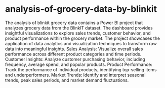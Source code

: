 # analysis-of-grocery-data-by-blinkit
The analysis of blinkit grocery data contains a Power BI project that analyzes grocery data from the BlinkIT dataset. The dashboard provides insightful visualizations to explore sales trends, customer behavior, and product performance within the grocery market. The project showcases the application of data analytics and visualization techniques to transform raw data into meaningful insights. 
Sales Analysis: Visualize overall sales performance across different product categories and time periods.
Customer Insights: Analyze customer purchasing behavior, including frequency, average spend, and popular products.
Product Performance: Track the performance of individual products, identifying top-selling items and underperformers.
Market Trends: Identify and interpret seasonal trends, peak sales periods, and market demand fluctuations.
